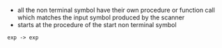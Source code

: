 - all the non terminal symbol have their own procedure or function call which matches the input symbol produced by the scanner
- starts at the procedure of the start non terminal symbol

```
exp -> exp 
```